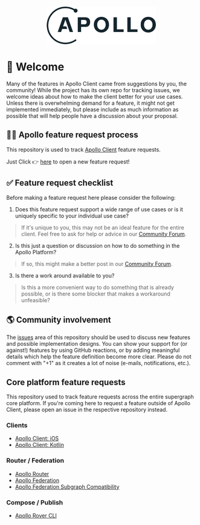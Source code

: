 <div align="center">
  <p>
  	<a href="https://www.apollographql.com/"><img src="https://raw.githubusercontent.com/apollographql/apollo-client-devtools/main/assets/apollo-wordmark.svg" height="100" alt="Apollo Client"></a>
  </p>
</div>

# 👋 Welcome

Many of the features in Apollo Client came from suggestions by you, the community! While the project has its own repo for tracking issues, we welcome ideas about how to make the client better for your use cases. Unless there is overwhelming demand for a feature, it might not get implemented immediately, but please include as much information as possible that will help people have a discussion about your proposal.

## 🧑‍🚀 Apollo feature request process

This repository is used to track [Apollo Client](https://github.com/apollographql/apollo-client) feature requests.

Just Click 👉 [here](https://github.com/apollographql/apollo-feature-requests/issues/new) to open a new feature request!

## ✅ Feature request checklist

Before making a feature request here please consider the following:

1. Does this feature request support a wide range of use cases or is it uniquely specific to your individual use case?

> If it's unique to you, this may not be an ideal feature for the entire client. Feel free to ask for help or advice in our [Community Forum](https://community.apollographql.com/).

2. Is this just a question or discussion on how to do something in the Apollo Platform?

> If so, this might make a better post in our [Community Forum](https://community.apollographql.com/).

3. Is there a work around available to you?

> Is this a more convenient way to do something that is already possible, or is there some blocker that makes a workaround unfeasible?

## 🌎 Community involvement

The [issues](https://github.com/apollographql/apollo-feature-requests/issues/) area of this repository should be used to discuss new features and possible implementation designs. You can show your support for (or against!) features by using GitHub reactions, or by adding meaningful details which help the feature definition become more clear. Please do not comment with "+1" as it creates a lot of noise (e-mails, notifications, etc.).

## Core platform feature requests

This repository used to track feature requests across the entire supergraph core platform. If you're coming here to request a feature outside of Apollo Client, please open an issue in the respective repository instead.

### Clients

- [Apollo Client: iOS](https://github.com/apollographql/apollo-ios)
- [Apollo Client: Kotlin](https://github.com/apollographql/apollo-kotlin)

### Router / Federation

- [Apollo Router](https://github.com/apollographql/router)
- [Apollo Federation](https://github.com/apollographql/federation)
- [Apollo Federation Subgraph Compatibility](https://github.com/apollographql/apollo-federation-subgraph-compatibility)

### Compose / Publish

- [Apollo Rover CLI](https://github.com/apollographql/rover)
